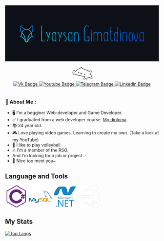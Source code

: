 ![Header](https://github.com/EmilyHansenA/EmilyHansenA/blob/main/Assets/Preview.png)

<div id="header" align="center">
  <img src="https://github.com/EmilyHansenA/EmilyHansenA/blob/main/Assets/Тыкоет.gif" width="75"/>
</div>

<div id="badges" align="center">
  <a href="https://vk.com/id79890875">
    <img src="https://img.shields.io/badge/Vk-blue?style=for-the-badge&logo=Vk&logoColor=white" alt="Vk Badge"/>
  </a>
  <a href="https://youtube.com/playlist?list=PLHlE5HA4L6l1KzkDrNnS-ErOyGzNYDdJj">
    <img src="https://img.shields.io/badge/YouTube-red?style=for-the-badge&logo=youtube&logoColor=white" alt="Youtube Badge"/>
  </a>
  <a href="https://t.me/EmilyHansen">
    <img src="https://img.shields.io/badge/Telegram-blue?style=for-the-badge&logo=Telegram&logoColor=white" alt="Telegram Badge"/>
  </a>
  <a href="https://www.linkedin.com/in/lyaysangimatdinova">
    <img src="https://img.shields.io/badge/LinkedIn-0077B5?style=for-the-badge&logo=linkedin&logoColor=white" alt="Linkedin Badge"/>
  </a>
</div>

<div id = "counter" align="center">
    <img src="https://komarev.com/ghpvc/?username=emilyhansena&style=flat-square&color=blue" alt=""/>
</div>

### :bread: About Me :

- :desktop_computer:    I'm a begginer Web-developer and Game Developer.
- ✅ I graduated from a web developer course. <a href="https://github.com/EmilyHansenA/EmilyHansenA/blob/main/Assets/Diplom.pdf"> My diploma </a>
- :books:   24 year old.
- :video_game:  Love playing video games. Learning to create my own. (Take a look at my YouTube)
- :volleyball:  I like to play volleyball.
- :fire:    I'm a member of the RSO.
- And I'm looking for a job or project .-.
- :rainbow:    Nice too meet you~

## Language and Tools

<div>
<img src="https://github.com/devicons/devicon/blob/master/icons/csharp/csharp-line.svg" title="C#" **alt="C#" width="75" height="75"/> 
<img src="https://github.com/devicons/devicon/blob/master/icons/mysql/mysql-original-wordmark.svg" title="MySQL" **alt="MySQL" width="75" height="75"/> 
<img src="https://github.com/devicons/devicon/blob/master/icons/dot-net/dot-net-plain-wordmark.svg" title="DotNet" **alt="DotNet" width="75" height="75"/>
<img src="https://github.com/EmilyHansenA/EmilyHansenA/blob/main/Assets/Unity.png" title="Unity" **alt="Unity" width="75" height="75"/>
</div>

## My Stats

[![Top Langs](https://github-readme-stats.vercel.app/api/top-langs/?username=emilyhansena&layout=compact&theme=github_dark)](https://github.com/anuraghazra/github-readme-stats)
